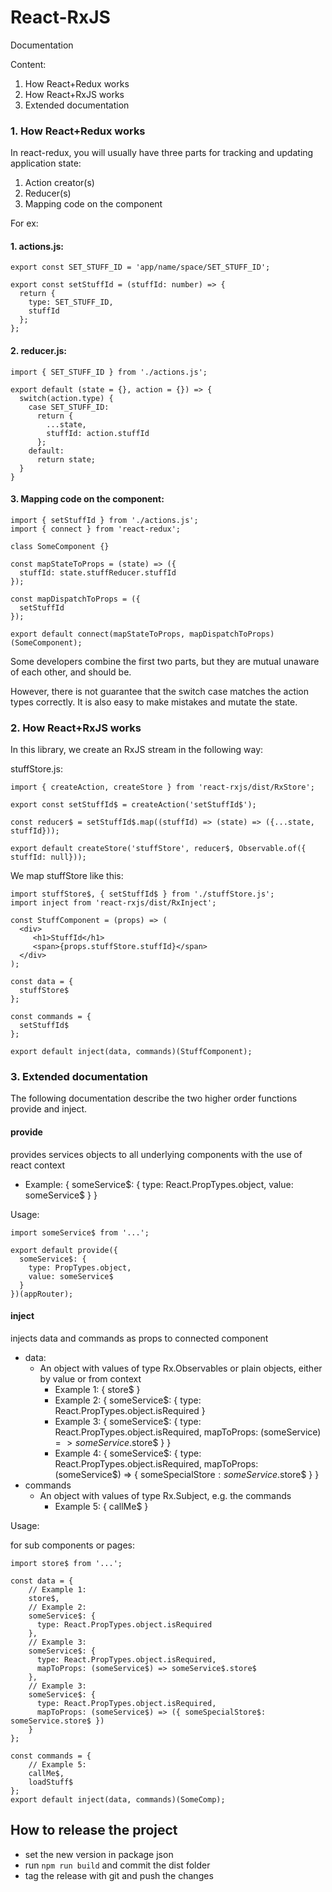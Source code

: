 # React-RxJS

Documentation

Content:

1. How React+Redux works
2. How React+RxJS works
3. Extended documentation

### 1. How React+Redux works

In react-redux, you will usually have three parts for tracking and updating application state:

1. Action creator(s)
2. Reducer(s)
3. Mapping code on the component

For ex: 

#### 1. actions.js:
```
export const SET_STUFF_ID = 'app/name/space/SET_STUFF_ID';

export const setStuffId = (stuffId: number) => {
  return {
    type: SET_STUFF_ID,
    stuffId
  };
};
```
#### 2. reducer.js:
```
import { SET_STUFF_ID } from './actions.js';

export default (state = {}, action = {}) => {
  switch(action.type) {
    case SET_STUFF_ID:
      return {
        ...state,
        stuffId: action.stuffId
      };
    default:
      return state;
  }
}
```
#### 3. Mapping code on the component:
```
import { setStuffId } from './actions.js';
import { connect } from 'react-redux';

class SomeComponent {}

const mapStateToProps = (state) => ({
  stuffId: state.stuffReducer.stuffId
});

const mapDispatchToProps = ({
  setStuffId
});

export default connect(mapStateToProps, mapDispatchToProps)(SomeComponent);
```

Some developers combine the first two parts, but they are mutual unaware of each other, and should be.

However, there is not guarantee that the switch case matches the action types correctly. It is also easy to make mistakes and mutate the state.

### 2. How React+RxJS works

In this library, we create an RxJS stream in the following way:

stuffStore.js:
```
import { createAction, createStore } from 'react-rxjs/dist/RxStore';

export const setStuffId$ = createAction('setStuffId$');

const reducer$ = setStuffId$.map((stuffId) => (state) => ({...state, stuffId}));

export default createStore('stuffStore', reducer$, Observable.of({ stuffId: null}));
```

We map stuffStore like this:

```
import stuffStore$, { setStuffId$ } from './stuffStore.js';
import inject from 'react-rxjs/dist/RxInject';

const StuffComponent = (props) => (
  <div>
     <h1>StuffId</h1>
     <span>{props.stuffStore.stuffId}</span>
  </div>
);

const data = {
  stuffStore$
};

const commands = {
  setStuffId$
};

export default inject(data, commands)(StuffComponent);
```

### 3. Extended documentation

The following documentation describe the two higher order functions provide and inject. 

#### provide
provides services objects to all underlying components with the use of react context
- Example: { someService$: { type: React.PropTypes.object, value: someService$ } }

Usage:

```
import someService$ from '...';

export default provide({
  someService$: {
    type: PropTypes.object,
    value: someService$
  }
})(appRouter);
```

#### inject
injects data and commands as props to connected component
- data:
    - An object with values of type Rx.Observables or plain objects, either by value or from context
        - Example 1: { store$ }
        - Example 2: { someService$: { type: React.PropTypes.object.isRequired }
        - Example 3: { someService$: { type: React.PropTypes.object.isRequired, mapToProps: (someService$) => someService$.store$ } }
        - Example 4: { someService$: { type: React.PropTypes.object.isRequired, mapToProps: (someService$) => { someSpecialStore$: someService$.store$ } }
- commands
    - An object with values of type Rx.Subject, e.g. the commands
        - Example 5: { callMe$ }

Usage:

for sub components or pages:
```
import store$ from '...';

const data = {
    // Example 1:
    store$,
    // Example 2:
    someService$: {
      type: React.PropTypes.object.isRequired
    },
    // Example 3:
    someService$: {
      type: React.PropTypes.object.isRequired,
      mapToProps: (someService$) => someService$.store$
    },
    // Example 3:
    someService$: {
      type: React.PropTypes.object.isRequired,
      mapToProps: (someService$) => ({ someSpecialStore$: someService.store$ })
    }
};

const commands = {
    // Example 5:
    callMe$,
    loadStuff$
};
export default inject(data, commands)(SomeComp);
```

## How to release the project

- set the new version in package json
- run `npm run build` and commit the dist folder
- tag the release with git and push the changes